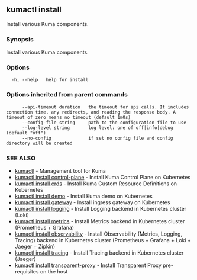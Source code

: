 ## kumactl install

Install various Kuma components.

### Synopsis

Install various Kuma components.

### Options

```
  -h, --help   help for install
```

### Options inherited from parent commands

```
      --api-timeout duration   the timeout for api calls. It includes connection time, any redirects, and reading the response body. A timeout of zero means no timeout (default 1m0s)
      --config-file string     path to the configuration file to use
      --log-level string       log level: one of off|info|debug (default "off")
      --no-config              if set no config file and config directory will be created
```

### SEE ALSO

* [kumactl](kumactl.md)	 - Management tool for Kuma
* [kumactl install control-plane](kumactl_install_control-plane.md)	 - Install Kuma Control Plane on Kubernetes
* [kumactl install crds](kumactl_install_crds.md)	 - Install Kuma Custom Resource Definitions on Kubernetes
* [kumactl install demo](kumactl_install_demo.md)	 - Install Kuma demo on Kubernetes
* [kumactl install gateway](kumactl_install_gateway.md)	 - Install ingress gateway on Kubernetes
* [kumactl install logging](kumactl_install_logging.md)	 - Install Logging backend in Kubernetes cluster (Loki)
* [kumactl install metrics](kumactl_install_metrics.md)	 - Install Metrics backend in Kubernetes cluster (Prometheus + Grafana)
* [kumactl install observability](kumactl_install_observability.md)	 - Install Observability (Metrics, Logging, Tracing) backend in Kubernetes cluster (Prometheus + Grafana + Loki + Jaeger + Zipkin)
* [kumactl install tracing](kumactl_install_tracing.md)	 - Install Tracing backend in Kubernetes cluster (Jaeger)
* [kumactl install transparent-proxy](kumactl_install_transparent-proxy.md)	 - Install Transparent Proxy pre-requisites on the host

